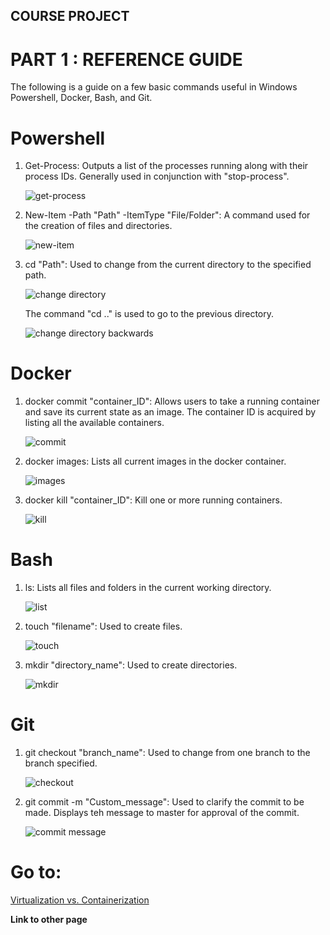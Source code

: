 ## COURSE PROJECT

# PART 1 : REFERENCE GUIDE

The following is a guide on a few basic commands useful in Windows Powershell, Docker, Bash, and Git.

# Powershell

1. Get-Process: Outputs a list of the processes running along with their process IDs. Generally used in conjunction with "stop-process".

   ![get-process](https://github.com/mkm662169/mkm662169.github.io/blob/master/images/get-process.JPG)
   
2. New-Item -Path "Path" -ItemType "File/Folder": A command used for the creation of files and directories.

   ![new-item](https://github.com/mkm662169/mkm662169.github.io/blob/master/images/newitem.JPG)

3. cd "Path": Used to change from the current directory to the specified path.

   ![change directory](https://github.com/mkm662169/mkm662169.github.io/blob/master/images/cd_forw.JPG)
   
   The command "cd .." is used to go to the previous directory.
   
   ![change directory backwards](https://github.com/mkm662169/mkm662169.github.io/blob/master/images/cd_back.JPG)
   
# Docker

1. docker commit "container_ID": Allows users to take a running container and save its current state as an image. The container ID is acquired by listing all the available containers.

   ![commit](https://github.com/mkm662169/mkm662169.github.io/blob/master/images/docker_commit.JPG)

2. docker images: Lists all current images in the docker container.

   ![images](https://github.com/mkm662169/mkm662169.github.io/blob/master/images/docker_images.JPG)

3. docker kill "container_ID": Kill one or more running containers.

   ![kill](https://github.com/mkm662169/mkm662169.github.io/blob/master/images/docker_kill.JPG)

# Bash

1. ls: Lists all files and folders in the current working directory.
   
   ![list](https://github.com/mkm662169/mkm662169.github.io/blob/master/images/ls.JPG)

2. touch "filename": Used to create files.
   
   ![touch](https://github.com/mkm662169/mkm662169.github.io/blob/master/images/touch.JPG)

3. mkdir "directory_name": Used to create directories.

   ![mkdir](https://github.com/mkm662169/mkm662169.github.io/blob/master/images/mkdir.JPG)

# Git

1. git checkout "branch_name": Used to change from one branch to the branch specified.

   ![checkout](https://github.com/mkm662169/mkm662169.github.io/blob/master/images/git_checkout.JPG)

2. git commit -m "Custom_message": Used to clarify the commit to be made. Displays teh message to master for approval of the commit.

   ![commit message](https://github.com/mkm662169/mkm662169.github.io/blob/master/images/git_commit-m.JPG)

# Go to:

[Virtualization vs. Containerization](https://github.com/dotgovgsb/mkm662169.github.io/blob/master/blog-post.md)

**Link to other page**
